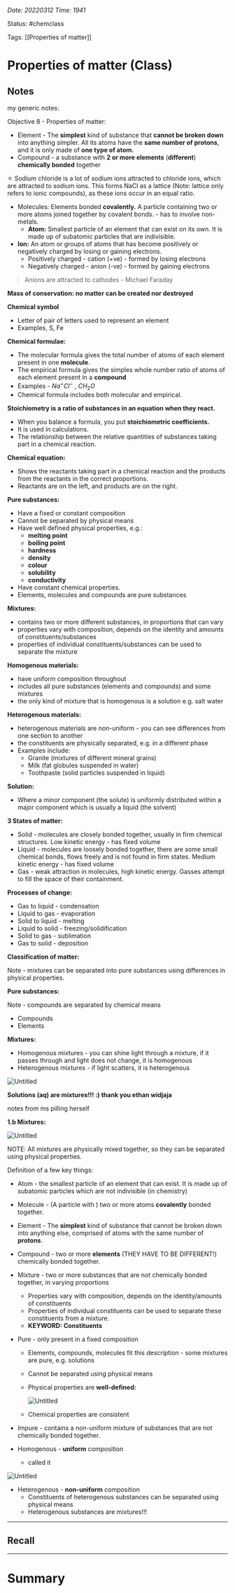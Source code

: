 *Date: 20220312 Time: 1941*


Status: #chemclass

Tags: [[Properties of matter]]


# Properties of matter (Class)


## Notes

my generic notes:

Objective 8 - Properties of matter:

-   Element - The **simplest** kind of substance that **cannot be broken down** into anything simpler. All its atoms have the **same number of protons**, and it is only made of **one type of atom.**
-   Compound - a substance with **2 or more elements** (**different**) **chemically bonded** together

<aside> ⚛️ Sodium chloride is a lot of sodium ions attracted to chloride ions, which are attracted to sodium ions. This forms NaCl as a lattice (Note: lattice only refers to ionic compounds), as these ions occur in an equal ratio.

</aside>

-   Molecules: Elements bonded **covalently.** A particle containing two or more atoms joined together by covalent bonds. - has to involve non-metals.
	- **Atom:** Smallest particle of an element that can exist on its own. It is made up of subatomic particles that are indivisible.
- **Ion:** An atom or groups of atoms that has become positively or negatively charged by losing or gaining electrons.
    -   Positively charged - cation (+ve) - formed by losing electrons
    -   Negatively charged - anion (-ve) - formed by gaining electrons

> Anions are attracted to cathodes - Michael Faraday

**Mass of conservation: no matter can be created nor destroyed**

**Chemical symbol**

-   Letter of pair of letters used to represent an element
-   Examples, S, Fe

**Chemical formulae:**

-   The molecular formula gives the total number of atoms of each element present in one **molecule**.
-   The empirical formula gives the simples whole number ratio of atoms of each element present in a **compound**
-   Examples - $Na^+Cl^-$ , $CH_2O$
-   Chemical formula includes both molecular and empirical.

**Stoichiometry is a ratio of substances in an equation when they react.**

-   When you balance a formula, you put **stoichiometric coefficients.**
-   It is used in calculations.
-   The relationship between the relative quantities of substances taking part in a chemical reaction.

**Chemical equation:**

-   Shows the reactants taking part in a chemical reaction and the products from the reactants in the correct proportions.
-   Reactants are on the left, and products are on the right.

**Pure substances:**

-   Have a fixed or constant composition
-   Cannot be separated by physical means
-   Have well defined physical properties, e.g.:
    -   **melting point**
    -   **boiling point**
    -   **hardness**
    -   **density**
    -   **colour**
    -   **solubility**
    -   **conductivity**
-   Have constant chemical properties.
-   Elements, molecules and compounds are pure substances

**Mixtures:**

-   contains two or more different substances, in proportions that can vary
-   properties vary with composition, depends on the identity and amounts of constituents/substances
-   properties of individual constituents/substances can be used to separate the mixture

**Homogenous materials:**

-   have uniform composition throughout
-   includes all pure substances (elements and compounds) and some mixtures
-   the only kind of mixture that is homogenous is a solution e.g. salt water

**Heterogenous materials:**

-   heterogenous materials are non-uniform - you can see differences from one section to another
-   the constituents are physically separated, e.g. in a different phase
-   Examples include:
    -   Granite (mixtures of different mineral grains)
    -   Milk (fat globules suspended in water)
    -   Toothpaste (solid particles suspended in liquid)

**Solution:**

-   Where a minor component (the solute) is uniformly distributed within a major component which is usually a liquid (the solvent)

**3 States of matter:**

-   Solid - molecules are closely bonded together, usually in firm chemical structures. Low kinetic energy - has fixed volume
-   Liquid - molecules are loosely bonded together, there are some small chemical bonds, flows freely and is not found in firm states. Medium kinetic energy - has fixed volume
-   Gas - weak attraction in molecules, high kinetic energy. Gasses attempt to fill the space of their containment.

**Processes of change:**

-   Gas to liquid - condensation
-   Liquid to gas - evaporation
-   Solid to liquid - melting
-   Liquid to solid - freezing/solidification
-   Solid to gas - sublimation
-   Gas to solid - deposition

**Classification of matter:**

Note - mixtures can be separated into pure substances using differences in physical properties.

**Pure substances:**

Note - compounds are separated by chemical means

-   Compounds
-   Elements

**Mixtures:**

-   Homogenous mixtures - you can shine light through a mixture, if it passes through and light does not change, it is homogenous
-   Heterogenous mixtures - if light scatters, it is heterogenous

![Untitled](https://s3-us-west-2.amazonaws.com/secure.notion-static.com/9dec17fd-75b3-48d5-a5ab-64e68de49fe0/Untitled.png)

**Solutions (aq) are mixtures!!! :) thank you ethan widjaja**



notes from ms pilling herself

**1.b Mixtures:**

![Untitled](https://s3-us-west-2.amazonaws.com/secure.notion-static.com/34bcf5a7-a688-40eb-b56c-34b565799543/Untitled.png)

NOTE: All mixtures are physically mixed together, so they can be separated using physical properties.

Definition of a few key things:

-   Atom - the smallest particle of an element that can exist. It is made up of subatomic particles which are not indivisible (in chemistry)
-   Molecule - (A particle with ) two or more atoms **covalently** bonded together.
-   Element - The **simplest** kind of substance that cannot be broken down into anything else, comprised of atoms with the same number of **protons**.
-   Compound - two or more **elements** (THEY HAVE TO BE DIFFERENT!) chemically bonded together.
-   Mixture - two or more substances that are not chemically bonded together, in varying proportions
    -   Properties vary with composition, depends on the identity/amounts of constituents
    -   Properties of individual constituents can be used to separate these constituents from a mixture.
    -   **KEYWORD: Constituents**
-   Pure - only present in a fixed composition
    -   Elements, compounds, molecules fit this description - some mixtures are pure, e.g. solutions
        
    -   Cannot be separated using physical means
        
    -   Physical properties are **well-defined:**
        
        ![Untitled](https://s3-us-west-2.amazonaws.com/secure.notion-static.com/78b6ad30-d418-4dfd-89d4-4bae90d9615c/Untitled.png)
        
    -   Chemical properties are consistent
        
-   Impure - contains a non-uniform mixture of substances that are not chemically bonded together.
-   Homogenous - **uniform** composition
    -   called it

![Untitled](https://s3-us-west-2.amazonaws.com/secure.notion-static.com/da35bf3f-1627-4812-a0fd-618a47a44494/Untitled.png)

-   Heterogenous - **non-uniform** composition
    -   Constituents of heterogenous substances can be separated using physical means
    -   Heterogenous substances are mixtures!!!



---
## Recall








---

# Summary